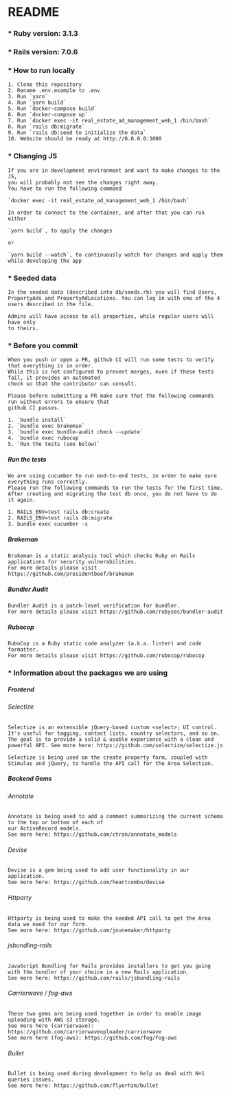 # README

### * Ruby version: 3.1.3

### * Rails version: 7.0.6

### * How to run locally

    1. Clone this repository
    2. Rename .env.example to .env
    3. Run `yarn`
    4. Run `yarn build`
    5. Run `docker-compose build`
    6. Run `docker-compose up`
    7. Run `docker exec -it real_estate_ad_management_web_1 /bin/bash`
    8. Run `rails db:migrate`
    9. Run `rails db:seed to initialize the data`
    10. Website should be ready at http://0.0.0.0:3000

### * Changing JS

    If you are in development environment and want to make changes to the JS,
    you will probably not see the changes right away.
    You have to run the following command

    `docker exec -it real_estate_ad_management_web_1 /bin/bash`

    In order to connect to the container, and after that you can run 
    either

    `yarn build`, to apply the changes

    or

    `yarn build --watch`, to continuously watch for changes and apply them
    while developing the app  

### * Seeded data

    In the seeded data (described into db/seeds.rb) you will find Users,
    PropertyAds and PropertyAdLocations. You can log in with one of the 4
    users described in the file.

    Admins will have access to all properties, while regular users will have only
    to theirs.

### * Before you commit

    When you push or open a PR, github CI will run some tests to verify that everything is in order.
    While this is not configured to prevent merges, even if these tests fail, it provides an automated
    check so that the contributor can consult.

    Please before submitting a PR make sure that the following commands run without errors to ensure that
    github CI passes.

    1. `bundle install`
    2. `bundle exec brakeman`
    3. `bundle exec bundle-audit check --update`
    4. `bundle exec rubocop`
    5. `Run the tests (see below)`

##### Run the tests

    We are using cucumber to run end-to-end tests, in order to make sure everything runs correctly.
    Please run the following commands to run the tests for the first time.
    After creating and migrating the test db once, you do not have to do it again.

    1. RAILS_ENV=test rails db:create
    2. RAILS_ENV=test rails db:migrate
    3. bundle exec cucumber -s

##### Brakeman

    Brakeman is a static analysis tool which checks Ruby on Rails applications for security vulnerabilities. 
    For more details please visit https://github.com/presidentbeef/brakeman

##### Bundler Audit

    Bundler Audit is a patch-level verification for bundler.
    For more details please visit https://github.com/rubysec/bundler-audit

##### Rubocop

    RuboCop is a Ruby static code analyzer (a.k.a. linter) and code formatter.
    For more details please visit https://github.com/rubocop/rubocop

### * Information about the packages we are using

##### Frontend

###### Selectize

    Selectize is an extensible jQuery-based custom <select>; UI control. It's useful for tagging, contact lists, country selectors, and so on. The goal is to provide a solid & usable experience with a clean and powerful API. See more here: https://github.com/selectize/selectize.js

    Selectize is being used on the create property form, coupled with
    Stimulus and jQuery, to handle the API call for the Area Selection.

##### Backend Gems

###### Annotate

    Annotate is being used to add a comment summarizing the current schema to the top or bottom of each of 
    our ActiveRecord models. 
    See more here: https://github.com/ctran/annotate_models

###### Devise

    Devise is a gem being used to add user functionality in our application.
    See more here: https://github.com/heartcombo/devise

###### Httparty

    Httparty is being used to make the needed API call to get the Area data we need for our form.
    See more here: https://github.com/jnunemaker/httparty

###### jsbundling-rails

    JavaScript Bundling for Rails provides installers to get you going with the bundler of your choice in a new Rails application.
    See more here: https://github.com/rails/jsbundling-rails

###### Carrierwave / fog-aws

    These two gems are being used together in order to enable image uploading with AWS s3 storage.
    See more here (carrierwave): https://github.com/carrierwaveuploader/carrierwave
    See more here (fog-aws): https://github.com/fog/fog-aws

###### Bullet

    Bullet is being used during development to help us deal with N+1 queries issues.
    See more here: https://github.com/flyerhzm/bullet
